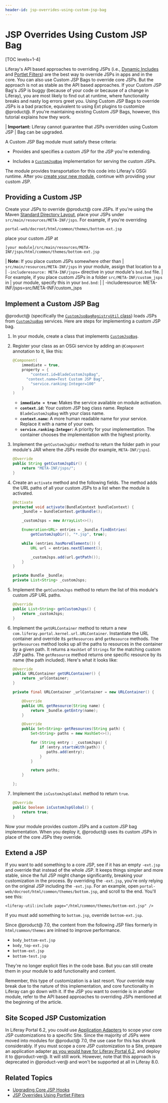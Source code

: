 ```yaml
---
header-id: jsp-overrides-using-custom-jsp-bag
---
```


# JSP Overrides Using Custom JSP Bag

[TOC levels=1-4]

Liferay's API based approaches to overriding JSPs (i.e., [Dynamic Includes](/docs/7-2/customization/-/knowledge_base/c/customizing-jsps-with-dynamic-includes) 
and [Portlet Filters](/docs/7-2/customization/-/knowledge_base/c/jsp-overrides-using-portlet-filters)) 
are the best way to override JSPs in apps and in the core. You can also use 
Custom JSP Bags to override core JSPs. But the approach is not as stable as the 
API based approaches. If your Custom JSP Bag's JSP is buggy (because of your 
code or because of a change in Liferay), you are most likely to find out at 
runtime, where functionality breaks and nasty log errors greet you. Using 
Custom JSP Bags to override JSPs is a bad practice, equivalent to using Ext 
plugins to customize @product@. If you're maintaining existing Custom JSP Bags, 
however, this tutorial explains how they work. 

| **Important:** Liferay cannot guarantee that JSPs overridden using Custom JSP 
| Bag can be upgraded.

A Custom JSP Bag module must satisfy these criteria: 

-   Provides and specifies a custom JSP for the JSP you're extending.

-   Includes a [`CustomJspBag`](@platform-ref@/7.2-latest/javadocs/portal-impl/com/liferay/portal/deploy/hot/CustomJspBag.html) 
    implementation for serving the custom JSPs.

The module provides transportation for this code into Liferay's OSGi runtime. 
After you [create your new module](/docs/7-2/reference/-/knowledge_base/r/creating-a-project), 
continue with providing your custom JSP. 

## Providing a Custom JSP

Create your JSPs to override @product@ core JSPs. If you're using the Maven 
[Standard Directory Layout](https://maven.apache.org/guides/introduction/introduction-to-the-standard-directory-layout.html),
place your JSPs under `src/main/resources/META-INF/jsps`. For example, if you're 
overriding 

    portal-web/docroot/html/common/themes/bottom-ext.jsp 

place your custom JSP at

    [your module]/src/main/resources/META-INF/jsps/html/common/themes/bottom-ext.jsp

| **Note:** If you place custom JSPs somewhere other than
| `src/main/resources/META-INF/jsps` in your module, assign that location to a
| `-includeresource: META-INF/jsps=` directive in your module's `bnd.bnd` file.
| For example, if you place custom JSPs in a folder `src/META-INF/custom_jsps` in
| your module, specify this in your `bnd.bnd`:
| 
|     -includeresource: META-INF/jsps=src/META-INF/custom_jsps

## Implement a Custom JSP Bag

@product@ (specifically the [`CustomJspBagRegistryUtil` class](@platform-ref@/7.2-latest/javadocs/portal-impl/com/liferay/portal/deploy/hot/CustomJspBagRegistryUtil.html)) 
loads JSPs from [`CustomJspBag`](@platform-ref@/7.2-latest/javadocs/portal-impl/com/liferay/portal/deploy/hot/CustomJspBag.html)
services. Here are steps for implementing a custom JSP bag. 

1.  In your module, create a class that implements [`CustomJspBag`](@platform-ref@/7.2-latest/javadocs/portal-impl/com/liferay/portal/deploy/hot/CustomJspBag.html).

2.  Register your class as an OSGi service by adding an `@Component` annotation 
    to it, like this: 

    ```java
    @Component(
        immediate = true,
        property = {
        	"context.id=BladeCustomJspBag",
          "context.name=Test Custom JSP Bag",
        	"service.ranking:Integer=100"
        }
    )
    ```

    - **`immediate = true`:** Makes the service available on module activation. 
    -  **`context.id`:** Your custom JSP bag class name. Replace 
    `BladeCustomJspBag` with your class name.
    -  **`context.name`:** A more human readable name for your service. Replace 
    it with a name of your own. 
    -  **`service.ranking:Integer`:** A priority for your implementation. The
    container chooses the implementation with the highest priority.

3.  Implement the `getCustomJspDir` method to return the folder path in your 
    module's JAR  where the JSPs reside (for example, `META-INF/jsps`). 

    ```java
    @Override
    public String getCustomJspDir() {
        return "META-INF/jsps/";
    }
    ```

4.  Create an `activate` method and the following fields. The method adds the 
    URL paths of all your custom JSPs to a list when the module is activated.

    ```java
    @Activate
    protected void activate(BundleContext bundleContext) {
    	_bundle = bundleContext.getBundle();

    	_customJsps = new ArrayList<>();

    	Enumeration<URL> entries = _bundle.findEntries(
    		getCustomJspDir(), "*.jsp", true);

    	while (entries.hasMoreElements()) {
    		URL url = entries.nextElement();

    		_customJsps.add(url.getPath());
    	}
    }

    private Bundle _bundle;
    private List<String> _customJsps;
    ```

5.  Implement the `getCustomJsps` method to return the list of this module's 
    custom JSP URL paths.

    ```java
    @Override
    public List<String> getCustomJsps() {
        return _customJsps;
    }
    ```

6.  Implement the `getURLContainer` method to return a new 
    `com.liferay.portal.kernel.url.URLContainer`. Instantiate the URL container 
    and override its `getResources` and `getResource` methods. The 
    `getResources` method looks up all the paths to resources in the container 
    by a given path. It returns a `HashSet` of `Strings` for the matching custom 
    JSP paths. The `getResource` method returns one specific resource by its 
    name (the path included). Here's what it looks like: 

    ```java
    @Override
    public URLContainer getURLContainer() {
        return _urlContainer;
    }

    private final URLContainer _urlContainer = new URLContainer() {

        @Override
        public URL getResource(String name) {
            return _bundle.getEntry(name);
        }

        @Override
        public Set<String> getResources(String path) {
            Set<String> paths = new HashSet<>();

            for (String entry : _customJsps) {
                if (entry.startsWith(path)) {
                   paths.add(entry);
                }
            }

            return paths;
        }

    };
    ```

7.  Implement the `isCustomJspGlobal` method to return `true`.

    ```java
    @Override
    public boolean isCustomJspGlobal() {
        return true;
    }
    ```

Now your module provides custom JSPs and a custom JSP bag implementation. When 
you deploy it, @product@ uses its custom JSPs in place of the core JSPs they 
override. 

## Extend a JSP

If you want to add something to a core JSP, see if it has an empty `-ext.jsp` 
and override that instead of the whole JSP. It keeps things simpler and more 
stable, since the full JSP might change significantly, breaking your 
customization in the process. By overriding the `-ext.jsp`, you're only relying 
on the original JSP including the `-ext.jsp`. For an example, open 
`portal-web/docroot/html/common/themes/bottom.jsp`, and scroll to the end. 
You'll see this:

```markup
<liferay-util:include page="/html/common/themes/bottom-ext.jsp" />
```

If you must add something to `bottom.jsp`, override `bottom-ext.jsp`. 

Since @product@ 7.0, the content from the following JSP files formerly in 
`html/common/themes` are inlined to improve performance.
 
- `body_bottom-ext.jsp`
- `body_top-ext.jsp`
- `bottom-ext.jsp`
- `bottom-test.jsp`

They're no longer explicit files in the code base. But you can still create them 
in your module to add functionality and content. 

Remember, this type of customization is a last resort. Your override may break 
due to the nature of this implementation, and core functionality in Liferay can 
go down with it. If the JSP you want to override is in another module, refer to 
the API based approaches to overriding JSPs mentioned at the beginning of the 
article. 

## Site Scoped JSP Customization

In Liferay Portal 6.2, you could use [Application Adapters](/docs/6-2/tutorials/-/knowledge_base/t/customizing-sites-and-site-templates-with-application-adapters) 
to scope your core JSP customizations to a specific Site. Since the majority of 
JSPs were moved into modules for @product@ 7.0, the use case for this has shrunk 
considerably. If you must scope a core JSP customization to a Site, prepare an 
application adapter [as you would have for Liferay Portal 6.2](/docs/6-2/tutorials/-/knowledge_base/t/customizing-sites-and-site-templates-with-application-adapters), 
and deploy it to @product-ver@. It will still work. However, note that this 
approach is deprecated in @product-ver@ and won't be supported at all in Liferay 
8.0. 

<!-- Uncomment once we cover scoping to a site
If you're interested in scoping a module's JSP customization to a site, that's
another story. See the documentation on [using Dynamic Include](/docs/7-1/tutorials/-/knowledge_base/t/customizing-jsps-with-dynamic-includes).
-->

## Related Topics

- [Upgrading Core JSP Hooks](/docs/7-1/tutorials/-/knowledge_base/t/upgrading-core-jsp-hooks)
- [JSP Overrides Using Portlet Filters](/docs/7-2/customization/-/knowledge_base/c/jsp-overrides-using-portlet-filters)

